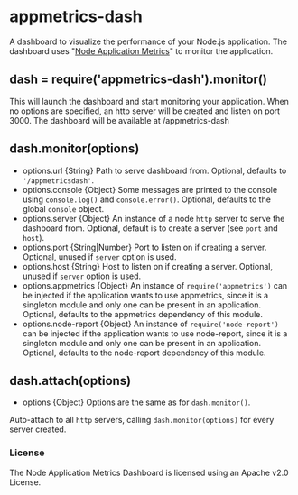 # appmetrics-dash

A dashboard to visualize the performance of your Node.js application. The dashboard
uses "[Node Application Metrics][1]" to monitor the application. 

## dash = require('appmetrics-dash').monitor()

This will launch the dashboard and start monitoring your application. When
no options are specified, an http server will be created and listen on port 3000.
The dashboard will be available at /appmetrics-dash

## dash.monitor(options)

* options.url {String} Path to serve dashboard from. Optional, defaults to
  `'/appmetricsdash'`.
* options.console {Object} Some messages are printed to the console using
  `console.log()` and `console.error()`. Optional, defaults to the global
  `console` object.
* options.server {Object} An instance of a node `http` server to serve the
  dashboard from. Optional, default is to create a server (see `port` and
  `host`).
* options.port {String|Number} Port to listen on if creating a server. Optional,
  unused if `server` option is used.
* options.host {String} Host to listen on if creating a server. Optional,
  unused if `server` option is used.
* options.appmetrics {Object} An instance of `require('appmetrics')` can be
  injected if the application wants to use appmetrics, since it is a singleton
  module and only one can be present in an application. Optional, defaults to
  the appmetrics dependency of this module.
* options.node-report {Object} An instance of `require('node-report')` can be
  injected if the application wants to use node-report, since it is a singleton
  module and only one can be present in an application. Optional, defaults to
  the node-report dependency of this module.

## dash.attach(options)

* options {Object} Options are the same as for `dash.monitor()`.

Auto-attach to all `http` servers, calling `dash.monitor(options)` for every
server created.

### License
The Node Application Metrics Dashboard is licensed using an Apache v2.0 License.


[1]:https://developer.ibm.com/open/node-application-metrics/

